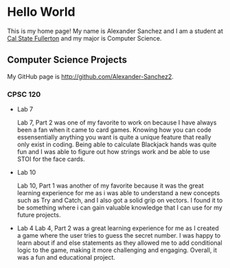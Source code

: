 # Hello World

This is my home page! My name is Alexander Sanchez and I am a student at [Cal State Fullerton](http://www.fullerton.edu/) and my major is Computer Science.

## Computer Science Projects

My GitHub page is http://github.com/Alexander-Sanchez2.

### CPSC 120

* Lab 7

    Lab 7, Part 2 was one of my favorite to work on because I have always been a fan when it came to card games.
    Knowing how you can code essensentially anything you want is quite a unique feature that really only exist
    in coding. Being able to calculate Blackjack hands was quite fun and I was able to figure out how strings work
    and be able to use STOI for the face cards.

* Lab 10

    Lab 10, Part 1 was another of my favorite because it was the great learning experience for me as i was able to
    understand a new concepts such as Try and Catch, and I also got a solid grip on vectors. I found it to be 
    something where i can gain valuable knowledge that I can use for my future projects. 

* Lab 4 
    Lab 4, Part 2 was a great learning experience for me as I created a game where the user tries to guess the secret
    number. I was happy to learn about if and else statements as they allowed me to add conditional logic to the game,
    making it more challenging and engaging. Overall, it was a fun and educational project. 